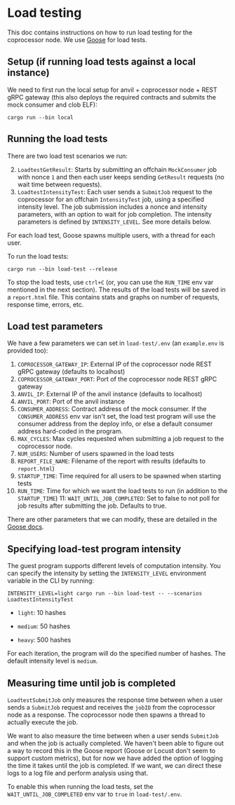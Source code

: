 # Load testing

This doc contains instructions on how to run load testing for the coprocessor node. We use [Goose](https://book.goose.rs/title-page.html) for load tests.

## Setup (if running load tests against a local instance)

We need to first run the local setup for anvil + coprocessor node + REST gRPC gateway (this also deploys the required contracts and submits the mock consumer and clob ELF):
```
cargo run --bin local
```

## Running the load tests

There are two load test scenarios we run:

2. `LoadtestGetResult`: Starts by submitting an offchain `MockConsumer` job with nonce `1` and then each user keeps sending `GetResult` requests (no wait time between requests).
3. `LoadtestIntensityTest`: Each user sends a `SubmitJob` request to the coprocessor for an offchain `IntensityTest` job, using a specified intensity level. The job submission includes a nonce and intensity parameters, with an option to wait for job completion. The intensity parameters is defined by `INTENSITY_LEVEL`. See more details below.  

For each load test, Goose spawns multiple users, with a thread for each user.

To run the load tests:
```
cargo run --bin load-test --release
```

To stop the load tests, use `ctrl+C` (or, you can use the `RUN_TIME` env var mentioned in the next section). The results of the load tests will be saved in a `report.html` file. This contains stats and graphs on number of requests, response time, errors, etc.

## Load test parameters

We have a few parameters we can set in `load-test/.env` (an `example.env` is provided too):

1. `COPROCESSOR_GATEWAY_IP`: External IP of the coprocessor node REST gRPC gateway (defaults to localhost)
2. `COPROCESSOR_GATEWAY_PORT`: Port of the coprocessor node REST gRPC gateway
3. `ANVIL_IP`: External IP of the anvil instance (defaults to localhost)
4. `ANVIL_PORT`: Port of the anvil instance
5. `CONSUMER_ADDRESS`: Contract address of the mock consumer. If the `CONSUMER_ADDRESS` env var isn't set, the load test program will use the consumer address from the deploy info, or else a default consumer address hard-coded in the program.
6. `MAX_CYCLES`: Max cycles requested when submitting a job request to the coprocessor node.
7. `NUM_USERS`: Number of users spawned in the load tests
8. `REPORT_FILE_NAME`: Filename of the report with results (defaults to `report.html`)
9. `STARTUP_TIME`: Time required for all users to be spawned when starting tests
10. `RUN_TIME`: Time for which we want the load tests to run (in addition to the `STARTUP_TIME`)
11: `WAIT_UNTIL_JOB_COMPLETED`: Set to false to not poll for job results after submitting the job. Defaults to true.

There are other parameters that we can modify, these are detailed in the [Goose docs](https://book.goose.rs/getting-started/common.html).

## Specifying load-test program intensity

The guest program supports different levels of computation intensity. You can specify the intensity by setting the `INTENSITY_LEVEL` environment variable in the CLI by running:

`INTENSITY_LEVEL=light cargo run --bin load-test -- --scenarios LoadtestIntensityTest`


- `light`: 10 hashes 
  
- `medium`: 50 hashes

- `heavy`: 500 hashes

For each iteration, the program will do the specified number of hashes. The default intensity level is `medium`.

## Measuring time until job is completed

`LoadtestSubmitJob` only measures the response time between when a user sends a `SubmitJob` request and receives the `jobID` from the coprocessor node as a response. The coprocessor node then spawns a thread to actually execute the job.

We want to also measure the time between when a user sends `SubmitJob` and when the job is actually completed. We haven't been able to figure out a way to record this in the Goose report (Goose or Locust don't seem to support custom metrics), but for now we have added the option of logging the time it takes until the job is completed. If we want, we can direct these logs to a log file and perform analysis using that.

To enable this when running the load tests, set the `WAIT_UNTIL_JOB_COMPLETED` env var to `true` in `load-test/.env`.

